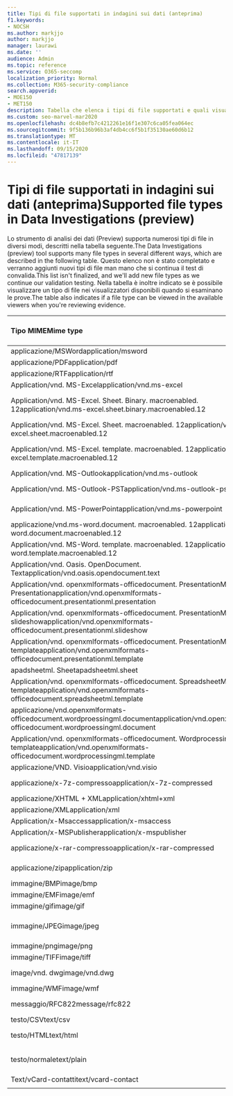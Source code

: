 ```yaml
---
title: Tipi di file supportati in indagini sui dati (anteprima)
f1.keywords:
- NOCSH
ms.author: markjjo
author: markjjo
manager: laurawi
ms.date: ''
audience: Admin
ms.topic: reference
ms.service: O365-seccomp
localization_priority: Normal
ms.collection: M365-security-compliance
search.appverid:
- MOE150
- MET150
description: Tabella che elenca i tipi di file supportati e quali visualizzatori possono essere visualizzati in per le indagini sui dati (Preview).
ms.custom: seo-marvel-mar2020
ms.openlocfilehash: dc4b8efb7c4212261e16f1e307c6ca05fea064ec
ms.sourcegitcommit: 9f5b136b96b3af4db4cc6f5b1f35130ae60d6b12
ms.translationtype: MT
ms.contentlocale: it-IT
ms.lasthandoff: 09/15/2020
ms.locfileid: "47817139"
---
```

# <a name="supported-file-types-in-data-investigations-preview"></a><span data-ttu-id="dfb20-103">Tipi di file supportati in indagini sui dati (anteprima)</span><span class="sxs-lookup"><span data-stu-id="dfb20-103">Supported file types in Data Investigations (preview)</span></span>

<span data-ttu-id="dfb20-104">Lo strumento di analisi dei dati (Preview) supporta numerosi tipi di file in diversi modi, descritti nella tabella seguente.</span><span class="sxs-lookup"><span data-stu-id="dfb20-104">The Data Investigations (preview) tool supports many file types in several different ways, which are described in the following table.</span></span> <span data-ttu-id="dfb20-105">Questo elenco non è stato completato e verranno aggiunti nuovi tipi di file man mano che si continua il test di convalida.</span><span class="sxs-lookup"><span data-stu-id="dfb20-105">This list isn't finalized, and we'll add new file types as we continue our validation testing.</span></span> <span data-ttu-id="dfb20-106">Nella tabella è inoltre indicato se è possibile visualizzare un tipo di file nei visualizzatori disponibili quando si esaminano le prove.</span><span class="sxs-lookup"><span data-stu-id="dfb20-106">The table also indicates if a file type can be viewed in the available viewers when you're reviewing evidence.</span></span>

| <span data-ttu-id="dfb20-107">Tipo MIME</span><span class="sxs-lookup"><span data-stu-id="dfb20-107">Mime type</span></span> | <span data-ttu-id="dfb20-108">Classe file</span><span class="sxs-lookup"><span data-stu-id="dfb20-108">File class</span></span> | <span data-ttu-id="dfb20-109">Visualizzatore nativo</span><span class="sxs-lookup"><span data-stu-id="dfb20-109">Native viewer</span></span> | <span data-ttu-id="dfb20-110">Visualizzatore di testo</span><span class="sxs-lookup"><span data-stu-id="dfb20-110">Text viewer</span></span> | <span data-ttu-id="dfb20-111">Visualizzatore annotazioni</span><span class="sxs-lookup"><span data-stu-id="dfb20-111">Annotate viewer</span></span> | <span data-ttu-id="dfb20-112">Estrazione del contenitore</span><span class="sxs-lookup"><span data-stu-id="dfb20-112">Container extraction</span></span> | <span data-ttu-id="dfb20-113">Estensioni</span><span class="sxs-lookup"><span data-stu-id="dfb20-113">Extensions</span></span> |
|:------|:------|:------|:------|:------|:------|:------|
|<span data-ttu-id="dfb20-114">applicazione/MSWord</span><span class="sxs-lookup"><span data-stu-id="dfb20-114">application/msword</span></span> | <span data-ttu-id="dfb20-115">Documento</span><span class="sxs-lookup"><span data-stu-id="dfb20-115">Document</span></span> | <span data-ttu-id="dfb20-116">Sì</span><span class="sxs-lookup"><span data-stu-id="dfb20-116">Yes</span></span> | <span data-ttu-id="dfb20-117">Sì</span><span class="sxs-lookup"><span data-stu-id="dfb20-117">Yes</span></span> | <span data-ttu-id="dfb20-118">Sì</span><span class="sxs-lookup"><span data-stu-id="dfb20-118">Yes</span></span> | <span data-ttu-id="dfb20-119">No</span><span class="sxs-lookup"><span data-stu-id="dfb20-119">No</span></span> | <span data-ttu-id="dfb20-120">. doc;. dat</span><span class="sxs-lookup"><span data-stu-id="dfb20-120">.doc; .dat</span></span> |
|<span data-ttu-id="dfb20-121">applicazione/PDF</span><span class="sxs-lookup"><span data-stu-id="dfb20-121">application/pdf</span></span> | <span data-ttu-id="dfb20-122">Documento</span><span class="sxs-lookup"><span data-stu-id="dfb20-122">Document</span></span> | <span data-ttu-id="dfb20-123">Sì</span><span class="sxs-lookup"><span data-stu-id="dfb20-123">Yes</span></span> | <span data-ttu-id="dfb20-124">Sì</span><span class="sxs-lookup"><span data-stu-id="dfb20-124">Yes</span></span> | <span data-ttu-id="dfb20-125">Sì</span><span class="sxs-lookup"><span data-stu-id="dfb20-125">Yes</span></span> | <span data-ttu-id="dfb20-126">No</span><span class="sxs-lookup"><span data-stu-id="dfb20-126">No</span></span> | <span data-ttu-id="dfb20-127">.pdf</span><span class="sxs-lookup"><span data-stu-id="dfb20-127">.pdf</span></span> |
|<span data-ttu-id="dfb20-128">applicazione/RTF</span><span class="sxs-lookup"><span data-stu-id="dfb20-128">application/rtf</span></span> | <span data-ttu-id="dfb20-129">Documento</span><span class="sxs-lookup"><span data-stu-id="dfb20-129">Document</span></span> | <span data-ttu-id="dfb20-130">Sì</span><span class="sxs-lookup"><span data-stu-id="dfb20-130">Yes</span></span> | <span data-ttu-id="dfb20-131">Sì</span><span class="sxs-lookup"><span data-stu-id="dfb20-131">Yes</span></span> | <span data-ttu-id="dfb20-132">Sì</span><span class="sxs-lookup"><span data-stu-id="dfb20-132">Yes</span></span> | <span data-ttu-id="dfb20-133">No</span><span class="sxs-lookup"><span data-stu-id="dfb20-133">No</span></span> | <span data-ttu-id="dfb20-134">. RTF;. doc</span><span class="sxs-lookup"><span data-stu-id="dfb20-134">.rtf; .doc</span></span> |
|<span data-ttu-id="dfb20-135">Application/vnd. MS-Excel</span><span class="sxs-lookup"><span data-stu-id="dfb20-135">application/vnd.ms-excel</span></span> | <span data-ttu-id="dfb20-136">Documento</span><span class="sxs-lookup"><span data-stu-id="dfb20-136">Document</span></span> | <span data-ttu-id="dfb20-137">Sì</span><span class="sxs-lookup"><span data-stu-id="dfb20-137">Yes</span></span> | <span data-ttu-id="dfb20-138">Sì</span><span class="sxs-lookup"><span data-stu-id="dfb20-138">Yes</span></span> | <span data-ttu-id="dfb20-139">Sì</span><span class="sxs-lookup"><span data-stu-id="dfb20-139">Yes</span></span> | <span data-ttu-id="dfb20-140">No</span><span class="sxs-lookup"><span data-stu-id="dfb20-140">No</span></span> | <span data-ttu-id="dfb20-141">. xls;. dat</span><span class="sxs-lookup"><span data-stu-id="dfb20-141">.xls; .dat</span></span> |
|<span data-ttu-id="dfb20-142">Application/vnd. MS-Excel. Sheet. Binary. macroenabled. 12</span><span class="sxs-lookup"><span data-stu-id="dfb20-142">application/vnd.ms-excel.sheet.binary.macroenabled.12</span></span> | <span data-ttu-id="dfb20-143">Produttività/formato di documento aperto</span><span class="sxs-lookup"><span data-stu-id="dfb20-143">Productivity / Open Document Format</span></span> | <span data-ttu-id="dfb20-144">Sì</span><span class="sxs-lookup"><span data-stu-id="dfb20-144">Yes</span></span> | <span data-ttu-id="dfb20-145">Sì</span><span class="sxs-lookup"><span data-stu-id="dfb20-145">Yes</span></span> | <span data-ttu-id="dfb20-146">No</span><span class="sxs-lookup"><span data-stu-id="dfb20-146">No</span></span> | <span data-ttu-id="dfb20-147">No</span><span class="sxs-lookup"><span data-stu-id="dfb20-147">No</span></span> | <span data-ttu-id="dfb20-148">. xlsb</span><span class="sxs-lookup"><span data-stu-id="dfb20-148">.xlsb</span></span> |
|<span data-ttu-id="dfb20-149">Application/vnd. MS-Excel. Sheet. macroenabled. 12</span><span class="sxs-lookup"><span data-stu-id="dfb20-149">application/vnd.ms-excel.sheet.macroenabled.12</span></span> | <span data-ttu-id="dfb20-150">Documento</span><span class="sxs-lookup"><span data-stu-id="dfb20-150">Document</span></span> | <span data-ttu-id="dfb20-151">Sì</span><span class="sxs-lookup"><span data-stu-id="dfb20-151">Yes</span></span> | <span data-ttu-id="dfb20-152">Sì</span><span class="sxs-lookup"><span data-stu-id="dfb20-152">Yes</span></span> | <span data-ttu-id="dfb20-153">Sì</span><span class="sxs-lookup"><span data-stu-id="dfb20-153">Yes</span></span> | <span data-ttu-id="dfb20-154">No</span><span class="sxs-lookup"><span data-stu-id="dfb20-154">No</span></span> | <span data-ttu-id="dfb20-155">. xlsm</span><span class="sxs-lookup"><span data-stu-id="dfb20-155">.xlsm</span></span> |
|<span data-ttu-id="dfb20-156">Application/vnd. MS-Excel. template. macroenabled. 12</span><span class="sxs-lookup"><span data-stu-id="dfb20-156">application/vnd.ms-excel.template.macroenabled.12</span></span> | <span data-ttu-id="dfb20-157">Produttività/formato di documento aperto</span><span class="sxs-lookup"><span data-stu-id="dfb20-157">Productivity / Open Document Format</span></span> | <span data-ttu-id="dfb20-158">No</span><span class="sxs-lookup"><span data-stu-id="dfb20-158">No</span></span> | <span data-ttu-id="dfb20-159">Sì</span><span class="sxs-lookup"><span data-stu-id="dfb20-159">Yes</span></span> | <span data-ttu-id="dfb20-160">No</span><span class="sxs-lookup"><span data-stu-id="dfb20-160">No</span></span> | <span data-ttu-id="dfb20-161">No</span><span class="sxs-lookup"><span data-stu-id="dfb20-161">No</span></span> | <span data-ttu-id="dfb20-162">. xltm</span><span class="sxs-lookup"><span data-stu-id="dfb20-162">.xltm</span></span> |
|<span data-ttu-id="dfb20-163">Application/vnd. MS-Outlook</span><span class="sxs-lookup"><span data-stu-id="dfb20-163">application/vnd.ms-outlook</span></span> | <span data-ttu-id="dfb20-164">Produttività</span><span class="sxs-lookup"><span data-stu-id="dfb20-164">Productivity</span></span> | <span data-ttu-id="dfb20-165">No</span><span class="sxs-lookup"><span data-stu-id="dfb20-165">No</span></span> | <span data-ttu-id="dfb20-166">No</span><span class="sxs-lookup"><span data-stu-id="dfb20-166">No</span></span> | <span data-ttu-id="dfb20-167">No</span><span class="sxs-lookup"><span data-stu-id="dfb20-167">No</span></span> | <span data-ttu-id="dfb20-168">No</span><span class="sxs-lookup"><span data-stu-id="dfb20-168">No</span></span> | <span data-ttu-id="dfb20-169">. msg</span><span class="sxs-lookup"><span data-stu-id="dfb20-169">.msg</span></span> |
|<span data-ttu-id="dfb20-170">Application/vnd. MS-Outlook-PST</span><span class="sxs-lookup"><span data-stu-id="dfb20-170">application/vnd.ms-outlook-pst</span></span> | <span data-ttu-id="dfb20-171">Produttività/collaborazione</span><span class="sxs-lookup"><span data-stu-id="dfb20-171">Productivity / Collaboration</span></span> | <span data-ttu-id="dfb20-172">No</span><span class="sxs-lookup"><span data-stu-id="dfb20-172">No</span></span> | <span data-ttu-id="dfb20-173">No</span><span class="sxs-lookup"><span data-stu-id="dfb20-173">No</span></span> | <span data-ttu-id="dfb20-174">No</span><span class="sxs-lookup"><span data-stu-id="dfb20-174">No</span></span> | <span data-ttu-id="dfb20-175">Sì</span><span class="sxs-lookup"><span data-stu-id="dfb20-175">Yes</span></span> | <span data-ttu-id="dfb20-176">file con estensione pst</span><span class="sxs-lookup"><span data-stu-id="dfb20-176">.pst</span></span> |
|<span data-ttu-id="dfb20-177">Application/vnd. MS-PowerPoint</span><span class="sxs-lookup"><span data-stu-id="dfb20-177">application/vnd.ms-powerpoint</span></span> | <span data-ttu-id="dfb20-178">Documento</span><span class="sxs-lookup"><span data-stu-id="dfb20-178">Document</span></span> | <span data-ttu-id="dfb20-179">Sì</span><span class="sxs-lookup"><span data-stu-id="dfb20-179">Yes</span></span> | <span data-ttu-id="dfb20-180">Sì</span><span class="sxs-lookup"><span data-stu-id="dfb20-180">Yes</span></span> | <span data-ttu-id="dfb20-181">Sì</span><span class="sxs-lookup"><span data-stu-id="dfb20-181">Yes</span></span> | <span data-ttu-id="dfb20-182">No</span><span class="sxs-lookup"><span data-stu-id="dfb20-182">No</span></span> | <span data-ttu-id="dfb20-183">. ppt,. PPS;. pot</span><span class="sxs-lookup"><span data-stu-id="dfb20-183">.ppt; .pps; .pot</span></span> |
|<span data-ttu-id="dfb20-184">applicazione/vnd.ms-word.document. macroenabled. 12</span><span class="sxs-lookup"><span data-stu-id="dfb20-184">application/vnd.ms-word.document.macroenabled.12</span></span> | <span data-ttu-id="dfb20-185">Documento</span><span class="sxs-lookup"><span data-stu-id="dfb20-185">Document</span></span> | <span data-ttu-id="dfb20-186">Sì</span><span class="sxs-lookup"><span data-stu-id="dfb20-186">Yes</span></span> | <span data-ttu-id="dfb20-187">Sì</span><span class="sxs-lookup"><span data-stu-id="dfb20-187">Yes</span></span> | <span data-ttu-id="dfb20-188">Sì</span><span class="sxs-lookup"><span data-stu-id="dfb20-188">Yes</span></span> | <span data-ttu-id="dfb20-189">No</span><span class="sxs-lookup"><span data-stu-id="dfb20-189">No</span></span> | <span data-ttu-id="dfb20-190">.docm</span><span class="sxs-lookup"><span data-stu-id="dfb20-190">.docm</span></span> |
|<span data-ttu-id="dfb20-191">Application/vnd. MS-Word. template. macroenabled. 12</span><span class="sxs-lookup"><span data-stu-id="dfb20-191">application/vnd.ms-word.template.macroenabled.12</span></span> | <span data-ttu-id="dfb20-192">Documento</span><span class="sxs-lookup"><span data-stu-id="dfb20-192">Document</span></span> | <span data-ttu-id="dfb20-193">Sì</span><span class="sxs-lookup"><span data-stu-id="dfb20-193">Yes</span></span> | <span data-ttu-id="dfb20-194">Sì</span><span class="sxs-lookup"><span data-stu-id="dfb20-194">Yes</span></span> | <span data-ttu-id="dfb20-195">Sì</span><span class="sxs-lookup"><span data-stu-id="dfb20-195">Yes</span></span> | <span data-ttu-id="dfb20-196">No</span><span class="sxs-lookup"><span data-stu-id="dfb20-196">No</span></span> | <span data-ttu-id="dfb20-197">. dotm</span><span class="sxs-lookup"><span data-stu-id="dfb20-197">.dotm</span></span> |
|<span data-ttu-id="dfb20-198">Application/vnd. Oasis. OpenDocument. Text</span><span class="sxs-lookup"><span data-stu-id="dfb20-198">application/vnd.oasis.opendocument.text</span></span> | <span data-ttu-id="dfb20-199">Documento</span><span class="sxs-lookup"><span data-stu-id="dfb20-199">Document</span></span> | <span data-ttu-id="dfb20-200">Sì</span><span class="sxs-lookup"><span data-stu-id="dfb20-200">Yes</span></span> | <span data-ttu-id="dfb20-201">Sì</span><span class="sxs-lookup"><span data-stu-id="dfb20-201">Yes</span></span> | <span data-ttu-id="dfb20-202">Sì</span><span class="sxs-lookup"><span data-stu-id="dfb20-202">Yes</span></span> | <span data-ttu-id="dfb20-203">No</span><span class="sxs-lookup"><span data-stu-id="dfb20-203">No</span></span> | <span data-ttu-id="dfb20-204">ODT</span><span class="sxs-lookup"><span data-stu-id="dfb20-204">.odt;</span></span>  |
|<span data-ttu-id="dfb20-205">Application/vnd. openxmlformats-officedocument. PresentationML. Presentation</span><span class="sxs-lookup"><span data-stu-id="dfb20-205">application/vnd.openxmlformats-officedocument.presentationml.presentation</span></span> | <span data-ttu-id="dfb20-206">Documento</span><span class="sxs-lookup"><span data-stu-id="dfb20-206">Document</span></span> | <span data-ttu-id="dfb20-207">Sì</span><span class="sxs-lookup"><span data-stu-id="dfb20-207">Yes</span></span> | <span data-ttu-id="dfb20-208">Sì</span><span class="sxs-lookup"><span data-stu-id="dfb20-208">Yes</span></span> | <span data-ttu-id="dfb20-209">Sì</span><span class="sxs-lookup"><span data-stu-id="dfb20-209">Yes</span></span> | <span data-ttu-id="dfb20-210">No</span><span class="sxs-lookup"><span data-stu-id="dfb20-210">No</span></span> | <span data-ttu-id="dfb20-211">.pptx</span><span class="sxs-lookup"><span data-stu-id="dfb20-211">.pptx</span></span> |
|<span data-ttu-id="dfb20-212">Application/vnd. openxmlformats-officedocument. PresentationML. slideshow</span><span class="sxs-lookup"><span data-stu-id="dfb20-212">application/vnd.openxmlformats-officedocument.presentationml.slideshow</span></span> | <span data-ttu-id="dfb20-213">Produttività/formato di documento aperto</span><span class="sxs-lookup"><span data-stu-id="dfb20-213">Productivity / Open Document Format</span></span> | <span data-ttu-id="dfb20-214">Sì</span><span class="sxs-lookup"><span data-stu-id="dfb20-214">Yes</span></span> | <span data-ttu-id="dfb20-215">Sì</span><span class="sxs-lookup"><span data-stu-id="dfb20-215">Yes</span></span> | <span data-ttu-id="dfb20-216">Sì</span><span class="sxs-lookup"><span data-stu-id="dfb20-216">Yes</span></span> | <span data-ttu-id="dfb20-217">No</span><span class="sxs-lookup"><span data-stu-id="dfb20-217">No</span></span> | <span data-ttu-id="dfb20-218">. ppsx</span><span class="sxs-lookup"><span data-stu-id="dfb20-218">.ppsx</span></span> |
|<span data-ttu-id="dfb20-219">Application/vnd. openxmlformats-officedocument. PresentationML. template</span><span class="sxs-lookup"><span data-stu-id="dfb20-219">application/vnd.openxmlformats-officedocument.presentationml.template</span></span> | <span data-ttu-id="dfb20-220">Documento</span><span class="sxs-lookup"><span data-stu-id="dfb20-220">Document</span></span> | <span data-ttu-id="dfb20-221">Sì</span><span class="sxs-lookup"><span data-stu-id="dfb20-221">Yes</span></span> | <span data-ttu-id="dfb20-222">Sì</span><span class="sxs-lookup"><span data-stu-id="dfb20-222">Yes</span></span> | <span data-ttu-id="dfb20-223">Sì</span><span class="sxs-lookup"><span data-stu-id="dfb20-223">Yes</span></span> | <span data-ttu-id="dfb20-224">No</span><span class="sxs-lookup"><span data-stu-id="dfb20-224">No</span></span> | <span data-ttu-id="dfb20-225">. potx</span><span class="sxs-lookup"><span data-stu-id="dfb20-225">.potx</span></span> |
| <span data-ttu-id="dfb20-226">apadsheetml. Sheet</span><span class="sxs-lookup"><span data-stu-id="dfb20-226">apadsheetml.sheet</span></span> | <span data-ttu-id="dfb20-227">Documento</span><span class="sxs-lookup"><span data-stu-id="dfb20-227">Document</span></span> | <span data-ttu-id="dfb20-228">Sì</span><span class="sxs-lookup"><span data-stu-id="dfb20-228">Yes</span></span> | <span data-ttu-id="dfb20-229">Sì</span><span class="sxs-lookup"><span data-stu-id="dfb20-229">Yes</span></span> | <span data-ttu-id="dfb20-230">Sì</span><span class="sxs-lookup"><span data-stu-id="dfb20-230">Yes</span></span> | <span data-ttu-id="dfb20-231">No</span><span class="sxs-lookup"><span data-stu-id="dfb20-231">No</span></span> | <span data-ttu-id="dfb20-232">XLSX</span><span class="sxs-lookup"><span data-stu-id="dfb20-232">.xlsx</span></span> |
|<span data-ttu-id="dfb20-233">Application/vnd. openxmlformats-officedocument. SpreadsheetML. template</span><span class="sxs-lookup"><span data-stu-id="dfb20-233">application/vnd.openxmlformats-officedocument.spreadsheetml.template</span></span> | <span data-ttu-id="dfb20-234">Documento</span><span class="sxs-lookup"><span data-stu-id="dfb20-234">Document</span></span> | <span data-ttu-id="dfb20-235">Sì</span><span class="sxs-lookup"><span data-stu-id="dfb20-235">Yes</span></span> | <span data-ttu-id="dfb20-236">Sì</span><span class="sxs-lookup"><span data-stu-id="dfb20-236">Yes</span></span> | <span data-ttu-id="dfb20-237">Sì</span><span class="sxs-lookup"><span data-stu-id="dfb20-237">Yes</span></span> | <span data-ttu-id="dfb20-238">No</span><span class="sxs-lookup"><span data-stu-id="dfb20-238">No</span></span> | <span data-ttu-id="dfb20-239">. xltx</span><span class="sxs-lookup"><span data-stu-id="dfb20-239">.xltx</span></span> |
|<span data-ttu-id="dfb20-240">applicazione/vnd.openxmlformats-officedocument.wordproessingml.document</span><span class="sxs-lookup"><span data-stu-id="dfb20-240">application/vnd.openxmlformats-officedocument.wordproessingml.document</span></span> | <span data-ttu-id="dfb20-241">Documento</span><span class="sxs-lookup"><span data-stu-id="dfb20-241">Document</span></span> | <span data-ttu-id="dfb20-242">Sì</span><span class="sxs-lookup"><span data-stu-id="dfb20-242">Yes</span></span> | <span data-ttu-id="dfb20-243">Sì</span><span class="sxs-lookup"><span data-stu-id="dfb20-243">Yes</span></span> | <span data-ttu-id="dfb20-244">Sì</span><span class="sxs-lookup"><span data-stu-id="dfb20-244">Yes</span></span> | <span data-ttu-id="dfb20-245">No</span><span class="sxs-lookup"><span data-stu-id="dfb20-245">No</span></span> | <span data-ttu-id="dfb20-246">. docx</span><span class="sxs-lookup"><span data-stu-id="dfb20-246">.docx</span></span> |
|<span data-ttu-id="dfb20-247">Application/vnd. openxmlformats-officedocument. WordprocessingML. template</span><span class="sxs-lookup"><span data-stu-id="dfb20-247">application/vnd.openxmlformats-officedocument.wordprocessingml.template</span></span> | <span data-ttu-id="dfb20-248">Documento</span><span class="sxs-lookup"><span data-stu-id="dfb20-248">Document</span></span> | <span data-ttu-id="dfb20-249">Sì</span><span class="sxs-lookup"><span data-stu-id="dfb20-249">Yes</span></span> | <span data-ttu-id="dfb20-250">Sì</span><span class="sxs-lookup"><span data-stu-id="dfb20-250">Yes</span></span> | <span data-ttu-id="dfb20-251">Sì</span><span class="sxs-lookup"><span data-stu-id="dfb20-251">Yes</span></span> | <span data-ttu-id="dfb20-252">No</span><span class="sxs-lookup"><span data-stu-id="dfb20-252">No</span></span> | <span data-ttu-id="dfb20-253">. dotx</span><span class="sxs-lookup"><span data-stu-id="dfb20-253">.dotx</span></span> |
|<span data-ttu-id="dfb20-254">applicazione/VND. Visio</span><span class="sxs-lookup"><span data-stu-id="dfb20-254">application/vnd.visio</span></span> | <span data-ttu-id="dfb20-255">Documento</span><span class="sxs-lookup"><span data-stu-id="dfb20-255">Document</span></span> | <span data-ttu-id="dfb20-256">Sì</span><span class="sxs-lookup"><span data-stu-id="dfb20-256">Yes</span></span> | <span data-ttu-id="dfb20-257">Sì</span><span class="sxs-lookup"><span data-stu-id="dfb20-257">Yes</span></span> | <span data-ttu-id="dfb20-258">Sì</span><span class="sxs-lookup"><span data-stu-id="dfb20-258">Yes</span></span> | <span data-ttu-id="dfb20-259">No</span><span class="sxs-lookup"><span data-stu-id="dfb20-259">No</span></span> | <span data-ttu-id="dfb20-260">. vsd</span><span class="sxs-lookup"><span data-stu-id="dfb20-260">.vsd</span></span> |
|<span data-ttu-id="dfb20-261">applicazione/x-7z-compresso</span><span class="sxs-lookup"><span data-stu-id="dfb20-261">application/x-7z-compressed</span></span> | <span data-ttu-id="dfb20-262">Archivio/contenitore</span><span class="sxs-lookup"><span data-stu-id="dfb20-262">Archive / Container</span></span> | <span data-ttu-id="dfb20-263">No</span><span class="sxs-lookup"><span data-stu-id="dfb20-263">No</span></span> | <span data-ttu-id="dfb20-264">No</span><span class="sxs-lookup"><span data-stu-id="dfb20-264">No</span></span> | <span data-ttu-id="dfb20-265">No</span><span class="sxs-lookup"><span data-stu-id="dfb20-265">No</span></span> | <span data-ttu-id="dfb20-266">Sì</span><span class="sxs-lookup"><span data-stu-id="dfb20-266">Yes</span></span> | <span data-ttu-id="dfb20-267">.7z</span><span class="sxs-lookup"><span data-stu-id="dfb20-267">.7z</span></span> |
|<span data-ttu-id="dfb20-268">applicazione/XHTML + XML</span><span class="sxs-lookup"><span data-stu-id="dfb20-268">application/xhtml+xml</span></span> | <span data-ttu-id="dfb20-269">Documento</span><span class="sxs-lookup"><span data-stu-id="dfb20-269">Document</span></span> | <span data-ttu-id="dfb20-270">Sì</span><span class="sxs-lookup"><span data-stu-id="dfb20-270">Yes</span></span> | <span data-ttu-id="dfb20-271">Sì</span><span class="sxs-lookup"><span data-stu-id="dfb20-271">Yes</span></span> | <span data-ttu-id="dfb20-272">Sì</span><span class="sxs-lookup"><span data-stu-id="dfb20-272">Yes</span></span> | <span data-ttu-id="dfb20-273">No</span><span class="sxs-lookup"><span data-stu-id="dfb20-273">No</span></span> | <span data-ttu-id="dfb20-274">. XHTML</span><span class="sxs-lookup"><span data-stu-id="dfb20-274">.xhtml</span></span> |
|<span data-ttu-id="dfb20-275">applicazione/XML</span><span class="sxs-lookup"><span data-stu-id="dfb20-275">application/xml</span></span> | <span data-ttu-id="dfb20-276">Documento</span><span class="sxs-lookup"><span data-stu-id="dfb20-276">Document</span></span> | <span data-ttu-id="dfb20-277">Sì</span><span class="sxs-lookup"><span data-stu-id="dfb20-277">Yes</span></span> | <span data-ttu-id="dfb20-278">Sì</span><span class="sxs-lookup"><span data-stu-id="dfb20-278">Yes</span></span> | <span data-ttu-id="dfb20-279">Sì</span><span class="sxs-lookup"><span data-stu-id="dfb20-279">Yes</span></span> | <span data-ttu-id="dfb20-280">No</span><span class="sxs-lookup"><span data-stu-id="dfb20-280">No</span></span> | <span data-ttu-id="dfb20-281">. XML</span><span class="sxs-lookup"><span data-stu-id="dfb20-281">.xml</span></span> |
|<span data-ttu-id="dfb20-282">Application/x-Msaccess</span><span class="sxs-lookup"><span data-stu-id="dfb20-282">application/x-msaccess</span></span> | <span data-ttu-id="dfb20-283">Documento</span><span class="sxs-lookup"><span data-stu-id="dfb20-283">Document</span></span> | <span data-ttu-id="dfb20-284">Sì</span><span class="sxs-lookup"><span data-stu-id="dfb20-284">Yes</span></span> | <span data-ttu-id="dfb20-285">Sì</span><span class="sxs-lookup"><span data-stu-id="dfb20-285">Yes</span></span> | <span data-ttu-id="dfb20-286">Sì</span><span class="sxs-lookup"><span data-stu-id="dfb20-286">Yes</span></span> | <span data-ttu-id="dfb20-287">No</span><span class="sxs-lookup"><span data-stu-id="dfb20-287">No</span></span> | <span data-ttu-id="dfb20-288">. mdb</span><span class="sxs-lookup"><span data-stu-id="dfb20-288">.mdb</span></span> |
|<span data-ttu-id="dfb20-289">Application/x-MSPublisher</span><span class="sxs-lookup"><span data-stu-id="dfb20-289">application/x-mspublisher</span></span> | <span data-ttu-id="dfb20-290">Documento</span><span class="sxs-lookup"><span data-stu-id="dfb20-290">Document</span></span> | <span data-ttu-id="dfb20-291">Sì</span><span class="sxs-lookup"><span data-stu-id="dfb20-291">Yes</span></span> | <span data-ttu-id="dfb20-292">Sì</span><span class="sxs-lookup"><span data-stu-id="dfb20-292">Yes</span></span> | <span data-ttu-id="dfb20-293">Sì</span><span class="sxs-lookup"><span data-stu-id="dfb20-293">Yes</span></span> | <span data-ttu-id="dfb20-294">No</span><span class="sxs-lookup"><span data-stu-id="dfb20-294">No</span></span> | <span data-ttu-id="dfb20-295">. pub</span><span class="sxs-lookup"><span data-stu-id="dfb20-295">.pub</span></span> |
|<span data-ttu-id="dfb20-296">applicazione/x-rar-compresso</span><span class="sxs-lookup"><span data-stu-id="dfb20-296">application/x-rar-compressed</span></span> | <span data-ttu-id="dfb20-297">Archivio/contenitore</span><span class="sxs-lookup"><span data-stu-id="dfb20-297">Archive / Container</span></span> | <span data-ttu-id="dfb20-298">No</span><span class="sxs-lookup"><span data-stu-id="dfb20-298">No</span></span> | <span data-ttu-id="dfb20-299">No</span><span class="sxs-lookup"><span data-stu-id="dfb20-299">No</span></span> | <span data-ttu-id="dfb20-300">No</span><span class="sxs-lookup"><span data-stu-id="dfb20-300">No</span></span> | <span data-ttu-id="dfb20-301">Sì</span><span class="sxs-lookup"><span data-stu-id="dfb20-301">Yes</span></span> | <span data-ttu-id="dfb20-302">. rar</span><span class="sxs-lookup"><span data-stu-id="dfb20-302">.rar</span></span> |
| <span data-ttu-id="dfb20-303">applicazione/zip</span><span class="sxs-lookup"><span data-stu-id="dfb20-303">application/zip</span></span> | <span data-ttu-id="dfb20-304">Archivio/contenitore</span><span class="sxs-lookup"><span data-stu-id="dfb20-304">Archive / Container</span></span> | <span data-ttu-id="dfb20-305">No</span><span class="sxs-lookup"><span data-stu-id="dfb20-305">No</span></span> | <span data-ttu-id="dfb20-306">No</span><span class="sxs-lookup"><span data-stu-id="dfb20-306">No</span></span> | <span data-ttu-id="dfb20-307">No</span><span class="sxs-lookup"><span data-stu-id="dfb20-307">No</span></span> | <span data-ttu-id="dfb20-308">Sì</span><span class="sxs-lookup"><span data-stu-id="dfb20-308">Yes</span></span> | <span data-ttu-id="dfb20-309">.zip</span><span class="sxs-lookup"><span data-stu-id="dfb20-309">.zip</span></span> |
|<span data-ttu-id="dfb20-310">immagine/BMP</span><span class="sxs-lookup"><span data-stu-id="dfb20-310">image/bmp</span></span> | <span data-ttu-id="dfb20-311">Immagine</span><span class="sxs-lookup"><span data-stu-id="dfb20-311">Image</span></span> | <span data-ttu-id="dfb20-312">Sì</span><span class="sxs-lookup"><span data-stu-id="dfb20-312">Yes</span></span> | <span data-ttu-id="dfb20-313">Sì</span><span class="sxs-lookup"><span data-stu-id="dfb20-313">Yes</span></span> | <span data-ttu-id="dfb20-314">Sì</span><span class="sxs-lookup"><span data-stu-id="dfb20-314">Yes</span></span> | <span data-ttu-id="dfb20-315">No</span><span class="sxs-lookup"><span data-stu-id="dfb20-315">No</span></span> | <span data-ttu-id="dfb20-316">. bmp</span><span class="sxs-lookup"><span data-stu-id="dfb20-316">.bmp</span></span> |
|<span data-ttu-id="dfb20-317">immagine/EMF</span><span class="sxs-lookup"><span data-stu-id="dfb20-317">image/emf</span></span> | <span data-ttu-id="dfb20-318">Immagine</span><span class="sxs-lookup"><span data-stu-id="dfb20-318">Image</span></span> | <span data-ttu-id="dfb20-319">Sì</span><span class="sxs-lookup"><span data-stu-id="dfb20-319">Yes</span></span> | <span data-ttu-id="dfb20-320">Sì</span><span class="sxs-lookup"><span data-stu-id="dfb20-320">Yes</span></span> | <span data-ttu-id="dfb20-321">Sì</span><span class="sxs-lookup"><span data-stu-id="dfb20-321">Yes</span></span> | <span data-ttu-id="dfb20-322">No</span><span class="sxs-lookup"><span data-stu-id="dfb20-322">No</span></span> | <span data-ttu-id="dfb20-323">EMF</span><span class="sxs-lookup"><span data-stu-id="dfb20-323">.emf</span></span> |
|<span data-ttu-id="dfb20-324">immagine/gif</span><span class="sxs-lookup"><span data-stu-id="dfb20-324">image/gif</span></span> | <span data-ttu-id="dfb20-325">Documento</span><span class="sxs-lookup"><span data-stu-id="dfb20-325">Document</span></span> | <span data-ttu-id="dfb20-326">Sì</span><span class="sxs-lookup"><span data-stu-id="dfb20-326">Yes</span></span> | <span data-ttu-id="dfb20-327">Sì</span><span class="sxs-lookup"><span data-stu-id="dfb20-327">Yes</span></span> | <span data-ttu-id="dfb20-328">Sì</span><span class="sxs-lookup"><span data-stu-id="dfb20-328">Yes</span></span> | <span data-ttu-id="dfb20-329">No</span><span class="sxs-lookup"><span data-stu-id="dfb20-329">No</span></span> | <span data-ttu-id="dfb20-330">. gif</span><span class="sxs-lookup"><span data-stu-id="dfb20-330">.gif</span></span> |
|<span data-ttu-id="dfb20-331">immagine/JPEG</span><span class="sxs-lookup"><span data-stu-id="dfb20-331">image/jpeg</span></span> | <span data-ttu-id="dfb20-332">Immagine</span><span class="sxs-lookup"><span data-stu-id="dfb20-332">Image</span></span> | <span data-ttu-id="dfb20-333">Sì</span><span class="sxs-lookup"><span data-stu-id="dfb20-333">Yes</span></span> | <span data-ttu-id="dfb20-334">Sì</span><span class="sxs-lookup"><span data-stu-id="dfb20-334">Yes</span></span> | <span data-ttu-id="dfb20-335">Sì</span><span class="sxs-lookup"><span data-stu-id="dfb20-335">Yes</span></span> | <span data-ttu-id="dfb20-336">No</span><span class="sxs-lookup"><span data-stu-id="dfb20-336">No</span></span> | <span data-ttu-id="dfb20-337">. jpg;. jpeg;. dat;. jpgt</span><span class="sxs-lookup"><span data-stu-id="dfb20-337">.jpg; .jpeg; .dat; .jpgt</span></span> |
|<span data-ttu-id="dfb20-338">immagine/png</span><span class="sxs-lookup"><span data-stu-id="dfb20-338">image/png</span></span> | <span data-ttu-id="dfb20-339">Immagine</span><span class="sxs-lookup"><span data-stu-id="dfb20-339">Image</span></span> | <span data-ttu-id="dfb20-340">Sì</span><span class="sxs-lookup"><span data-stu-id="dfb20-340">Yes</span></span> | <span data-ttu-id="dfb20-341">Sì</span><span class="sxs-lookup"><span data-stu-id="dfb20-341">Yes</span></span> | <span data-ttu-id="dfb20-342">Sì</span><span class="sxs-lookup"><span data-stu-id="dfb20-342">Yes</span></span> | <span data-ttu-id="dfb20-343">No</span><span class="sxs-lookup"><span data-stu-id="dfb20-343">No</span></span> | <span data-ttu-id="dfb20-344">. png</span><span class="sxs-lookup"><span data-stu-id="dfb20-344">.png</span></span> |
|<span data-ttu-id="dfb20-345">immagine/TIFF</span><span class="sxs-lookup"><span data-stu-id="dfb20-345">image/tiff</span></span> | <span data-ttu-id="dfb20-346">Immagine</span><span class="sxs-lookup"><span data-stu-id="dfb20-346">Image</span></span> | <span data-ttu-id="dfb20-347">Sì</span><span class="sxs-lookup"><span data-stu-id="dfb20-347">Yes</span></span> | <span data-ttu-id="dfb20-348">Sì</span><span class="sxs-lookup"><span data-stu-id="dfb20-348">Yes</span></span> | <span data-ttu-id="dfb20-349">Sì</span><span class="sxs-lookup"><span data-stu-id="dfb20-349">Yes</span></span> | <span data-ttu-id="dfb20-350">No</span><span class="sxs-lookup"><span data-stu-id="dfb20-350">No</span></span> | <span data-ttu-id="dfb20-351">TIF</span><span class="sxs-lookup"><span data-stu-id="dfb20-351">.tif</span></span> |
|<span data-ttu-id="dfb20-352">image/vnd. dwg</span><span class="sxs-lookup"><span data-stu-id="dfb20-352">image/vnd.dwg</span></span> | <span data-ttu-id="dfb20-353">Documento</span><span class="sxs-lookup"><span data-stu-id="dfb20-353">Document</span></span> | <span data-ttu-id="dfb20-354">Sì</span><span class="sxs-lookup"><span data-stu-id="dfb20-354">Yes</span></span> | <span data-ttu-id="dfb20-355">Sì</span><span class="sxs-lookup"><span data-stu-id="dfb20-355">Yes</span></span> | <span data-ttu-id="dfb20-356">Sì</span><span class="sxs-lookup"><span data-stu-id="dfb20-356">Yes</span></span> | <span data-ttu-id="dfb20-357">No</span><span class="sxs-lookup"><span data-stu-id="dfb20-357">No</span></span> | <span data-ttu-id="dfb20-358">. dwg;. DXF;</span><span class="sxs-lookup"><span data-stu-id="dfb20-358">.dwg; .dxf;</span></span> |
|<span data-ttu-id="dfb20-359">immagine/WMF</span><span class="sxs-lookup"><span data-stu-id="dfb20-359">image/wmf</span></span> | <span data-ttu-id="dfb20-360">Documento</span><span class="sxs-lookup"><span data-stu-id="dfb20-360">Document</span></span> | <span data-ttu-id="dfb20-361">Sì</span><span class="sxs-lookup"><span data-stu-id="dfb20-361">Yes</span></span> | <span data-ttu-id="dfb20-362">Sì</span><span class="sxs-lookup"><span data-stu-id="dfb20-362">Yes</span></span> | <span data-ttu-id="dfb20-363">Sì</span><span class="sxs-lookup"><span data-stu-id="dfb20-363">Yes</span></span> | <span data-ttu-id="dfb20-364">No</span><span class="sxs-lookup"><span data-stu-id="dfb20-364">No</span></span> | <span data-ttu-id="dfb20-365">. wmf</span><span class="sxs-lookup"><span data-stu-id="dfb20-365">.wmf</span></span> |
| <span data-ttu-id="dfb20-366">messaggio/RFC822</span><span class="sxs-lookup"><span data-stu-id="dfb20-366">message/rfc822</span></span> | <span data-ttu-id="dfb20-367">Produttività/collaborazione</span><span class="sxs-lookup"><span data-stu-id="dfb20-367">Productivity / Collaboration</span></span> | <span data-ttu-id="dfb20-368">No</span><span class="sxs-lookup"><span data-stu-id="dfb20-368">No</span></span> | <span data-ttu-id="dfb20-369">No</span><span class="sxs-lookup"><span data-stu-id="dfb20-369">No</span></span> | <span data-ttu-id="dfb20-370">No</span><span class="sxs-lookup"><span data-stu-id="dfb20-370">No</span></span> | <span data-ttu-id="dfb20-371">No</span><span class="sxs-lookup"><span data-stu-id="dfb20-371">No</span></span> | <span data-ttu-id="dfb20-372">.eml</span><span class="sxs-lookup"><span data-stu-id="dfb20-372">.eml</span></span> |
|<span data-ttu-id="dfb20-373">testo/CSV</span><span class="sxs-lookup"><span data-stu-id="dfb20-373">text/csv</span></span> | <span data-ttu-id="dfb20-374">Documento</span><span class="sxs-lookup"><span data-stu-id="dfb20-374">Document</span></span> | <span data-ttu-id="dfb20-375">Sì</span><span class="sxs-lookup"><span data-stu-id="dfb20-375">Yes</span></span> | <span data-ttu-id="dfb20-376">Sì</span><span class="sxs-lookup"><span data-stu-id="dfb20-376">Yes</span></span> | <span data-ttu-id="dfb20-377">Sì</span><span class="sxs-lookup"><span data-stu-id="dfb20-377">Yes</span></span> | <span data-ttu-id="dfb20-378">No</span><span class="sxs-lookup"><span data-stu-id="dfb20-378">No</span></span> | <span data-ttu-id="dfb20-379">. csv</span><span class="sxs-lookup"><span data-stu-id="dfb20-379">.csv</span></span> |
|<span data-ttu-id="dfb20-380">testo/HTML</span><span class="sxs-lookup"><span data-stu-id="dfb20-380">text/html</span></span> | <span data-ttu-id="dfb20-381">Documento</span><span class="sxs-lookup"><span data-stu-id="dfb20-381">Document</span></span> | <span data-ttu-id="dfb20-382">Sì</span><span class="sxs-lookup"><span data-stu-id="dfb20-382">Yes</span></span> | <span data-ttu-id="dfb20-383">Sì</span><span class="sxs-lookup"><span data-stu-id="dfb20-383">Yes</span></span> | <span data-ttu-id="dfb20-384">Sì</span><span class="sxs-lookup"><span data-stu-id="dfb20-384">Yes</span></span> | <span data-ttu-id="dfb20-385">No</span><span class="sxs-lookup"><span data-stu-id="dfb20-385">No</span></span> | <span data-ttu-id="dfb20-386">. html;. shtml;. htm</span><span class="sxs-lookup"><span data-stu-id="dfb20-386">.html; .shtml; .htm</span></span> |
|<span data-ttu-id="dfb20-387">testo/normale</span><span class="sxs-lookup"><span data-stu-id="dfb20-387">text/plain</span></span> | <span data-ttu-id="dfb20-388">Documento</span><span class="sxs-lookup"><span data-stu-id="dfb20-388">Document</span></span> | <span data-ttu-id="dfb20-389">Sì</span><span class="sxs-lookup"><span data-stu-id="dfb20-389">Yes</span></span> | <span data-ttu-id="dfb20-390">Sì</span><span class="sxs-lookup"><span data-stu-id="dfb20-390">Yes</span></span> | <span data-ttu-id="dfb20-391">Sì</span><span class="sxs-lookup"><span data-stu-id="dfb20-391">Yes</span></span> | <span data-ttu-id="dfb20-392">No</span><span class="sxs-lookup"><span data-stu-id="dfb20-392">No</span></span> | <span data-ttu-id="dfb20-393">. txt;. CSS;. con;. pl;. csv;. dat</span><span class="sxs-lookup"><span data-stu-id="dfb20-393">.txt; .css;.con; .pl; .csv; .dat</span></span> |
|<span data-ttu-id="dfb20-394">Text/vCard-contatti</span><span class="sxs-lookup"><span data-stu-id="dfb20-394">text/vcard-contact</span></span> | <span data-ttu-id="dfb20-395">Documento</span><span class="sxs-lookup"><span data-stu-id="dfb20-395">Document</span></span> | <span data-ttu-id="dfb20-396">Sì</span><span class="sxs-lookup"><span data-stu-id="dfb20-396">Yes</span></span> | <span data-ttu-id="dfb20-397">Sì</span><span class="sxs-lookup"><span data-stu-id="dfb20-397">Yes</span></span> | <span data-ttu-id="dfb20-398">Sì</span><span class="sxs-lookup"><span data-stu-id="dfb20-398">Yes</span></span> | <span data-ttu-id="dfb20-399">No</span><span class="sxs-lookup"><span data-stu-id="dfb20-399">No</span></span> | <span data-ttu-id="dfb20-400">. vcf</span><span class="sxs-lookup"><span data-stu-id="dfb20-400">.vcf</span></span> |
||||||||

